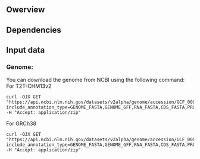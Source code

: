 

## Owerview

## Dependencies


## Input data

### Genome:
You can download the genome from NCBI using the following command:
For T2T-CHM13v2
```
curl -OJX GET "https://api.ncbi.nlm.nih.gov/datasets/v2alpha/genome/accession/GCF_009914755.1/download?include_annotation_type=GENOME_FASTA,GENOME_GFF,RNA_FASTA,CDS_FASTA,PROT_FASTA,SEQUENCE_REPORT&filename=GCF_009914755.1.zip" -H "Accept: application/zip"
```

For GRCh38
```
curl -OJX GET "https://api.ncbi.nlm.nih.gov/datasets/v2alpha/genome/accession/GCF_000001405.40/download?include_annotation_type=GENOME_FASTA,GENOME_GFF,RNA_FASTA,CDS_FASTA,PROT_FASTA,SEQUENCE_REPORT&filename=GCF_000001405.40.zip" -H "Accept: application/zip"
```